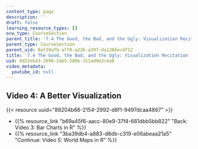 ```yaml
---
content_type: page
description: ''
draft: false
learning_resource_types: []
ocw_type: CourseSection
parent_title: '7.4 The Good, the Bad, and the Ugly: Visualization Recitation  (Recitation)'
parent_type: CourseSection
parent_uid: 0af39afb-aff0-a226-a397-da1206ecd712
title: '7.4 The Good, the Bad, and the Ugly: Visualization Recitation  (Recitation)'
uid: 8d22eb43-2696-2ab5-580b-311ad9e3c4a8
video_metadata:
  youtube_id: null
---
```

## Video 4: A Better Visualization

{{< resource uuid="88204b66-2154-2992-d8f1-9497dcaa4867" >}}

- {{% resource_link "b69a45f6-aacc-80e9-37f4-661dbb5bb822" "Back: Video 3: Bar Charts in R" %}}
- {{% resource_link "3ba39db4-a883-d8db-c319-e06abeaa21a5" "Continue: Video 5: World Maps in R" %}}
